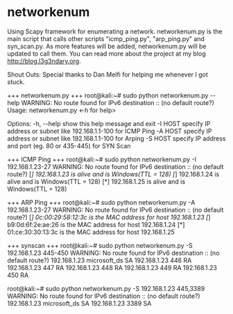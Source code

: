 networkenum
===========

Using Scapy framework for enumerating a network. networkenum.py is the main script that calls other scripts "icmp_ping.py", "arp_ping.py" and syn_scan.py. As more features will be added, networkenum.py will be updated to call them. You can read more about the project at my blog http://blog.l3g3ndary.org.

Shout Outs:
Special thanks to Dan Melfi for helping me whenever I got stuck.

+++ networkenum.py +++
root@kali:~# sudo python networkenum.py --help
WARNING: No route found for IPv6 destination :: (no default route?)
Usage: networkenum.py <-h for help>

Options:
  -h, --help  show this help message and exit
  -I HOST     specify IP address or subnet like 192.168.1.1-100 for ICMP Ping
  -A HOST     specify IP address or subnet like 192.168.1.1-100 for Arping
  -S HOST     specify IP address and port (eg. 80 or 435-445) for SYN Scan

+++ ICMP Ping +++
root@kali:~# sudo python networkenum.py -I  192.168.1.23-27
WARNING: No route found for IPv6 destination :: (no default route?)
[*] 192.168.1.23 is alive and is Windows(TTL = 128)
[*] 192.168.1.24 is alive and is Windows(TTL = 128)
[*] 192.168.1.25 is alive and is Windows(TTL = 128)

+++ ARP Ping +++
root@kali:~# sudo python networkenum.py -A  192.168.1.23-27
WARNING: No route found for IPv6 destination :: (no default route?)
[*] 0c:00:29:58:12:3c is the MAC address for host 192.168.1.23
[*] b9:0d:6f:2e:ae:26 is the MAC address for host 192.168.1.24
[*] 01:ce:30:30:13:3c is the MAC address for host 192.168.1.25

+++ synscan +++
root@kali:~# sudo python networkenum.py -S  192.168.1.23 445-450
WARNING: No route found for IPv6 destination :: (no default route?)
192.168.1.23 	 microsoft_ds 	 SA
192.168.1.23 	 446 	 RA
192.168.1.23 	 447 	 RA
192.168.1.23 	 448 	 RA
192.168.1.23 	 449 	 RA
192.168.1.23 	 450 	 RA

root@kali:~# sudo python networkenum.py -S  192.168.1.23 445,3389
WARNING: No route found for IPv6 destination :: (no default route?)
192.168.1.23 	 microsoft_ds 	 SA
192.168.1.23 	 3389 	 SA
